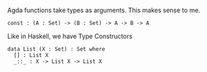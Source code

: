 Agda functions take types as arguments. This makes sense to me. 

```
const : (A : Set) -> (B : Set) -> A -> B -> A
```

Like in Haskell, we have Type Constructors 

```
data List (X : Set) : Set where 
  [] : List X
  _::_ : X -> List X -> List X
```

